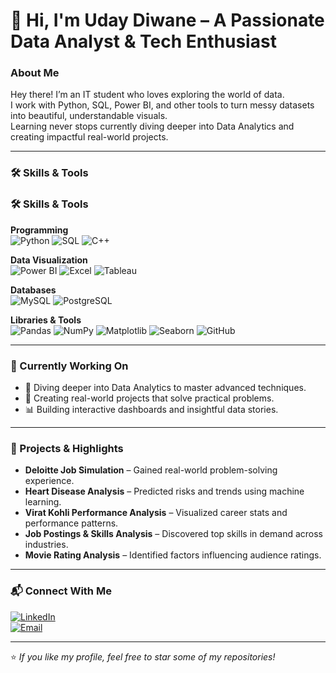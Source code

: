 # 👋 Hi, I'm Uday Diwane – A Passionate Data Analyst & Tech Enthusiast  

### About Me  
Hey there! I’m an IT student who loves exploring the world of data.  
I work with Python, SQL, Power BI, and other tools to turn messy datasets into beautiful, understandable visuals.  
Learning never stops  currently diving deeper into Data Analytics and creating impactful real-world projects.  

---

### 🛠 Skills & Tools  
### 🛠 Skills & Tools  

**Programming**  
![Python](https://img.shields.io/badge/Python-3776AB?style=for-the-badge&logo=python&logoColor=white) ![SQL](https://img.shields.io/badge/SQL-4479A1?style=for-the-badge&logo=mysql&logoColor=white) ![C++](https://img.shields.io/badge/C++-00599C?style=for-the-badge&logo=cplusplus&logoColor=white)  

**Data Visualization**  
![Power BI](https://img.shields.io/badge/Power%20BI-F2C811?style=for-the-badge&logo=powerbi&logoColor=black) ![Excel](https://img.shields.io/badge/Microsoft%20Excel-217346?style=for-the-badge&logo=microsoft-excel&logoColor=white) ![Tableau](https://img.shields.io/badge/Tableau-E97627?style=for-the-badge&logo=tableau&logoColor=white)  

**Databases**  
![MySQL](https://img.shields.io/badge/MySQL-4479A1?style=for-the-badge&logo=mysql&logoColor=white) ![PostgreSQL](https://img.shields.io/badge/PostgreSQL-336791?style=for-the-badge&logo=postgresql&logoColor=white)  

**Libraries & Tools**  
![Pandas](https://img.shields.io/badge/Pandas-150458?style=for-the-badge&logo=pandas&logoColor=white) ![NumPy](https://img.shields.io/badge/NumPy-013243?style=for-the-badge&logo=numpy&logoColor=white) ![Matplotlib](https://img.shields.io/badge/Matplotlib-00427E?style=for-the-badge&logo=matplotlib&logoColor=white) ![Seaborn](https://img.shields.io/badge/Seaborn-00CED1?style=for-the-badge&logo=python&logoColor=white) ![GitHub](https://img.shields.io/badge/GitHub-181717?style=for-the-badge&logo=github&logoColor=white)  

---

### 📌 Currently Working On  
- 🔭 Diving deeper into Data Analytics to master advanced techniques.  
- 💼 Creating real-world projects that solve practical problems.  
- 📊 Building interactive dashboards and insightful data stories.  

---

### 🚀 Projects & Highlights  
- **Deloitte Job Simulation** – Gained real-world problem-solving experience.  
- **Heart Disease Analysis** – Predicted risks and trends using machine learning.  
- **Virat Kohli Performance Analysis** – Visualized career stats and performance patterns.  
- **Job Postings & Skills Analysis** – Discovered top skills in demand across industries.  
- **Movie Rating Analysis** – Identified factors influencing audience ratings.  

---

### 📬 Connect With Me  
[![LinkedIn](https://img.shields.io/badge/LinkedIn-0A66C2?style=for-the-badge&logo=linkedin&logoColor=white)](https://www.linkedin.com/in/uday-diwane)  
[![Email](https://img.shields.io/badge/Email-diwaneuday%40gmail.com-red?style=for-the-badge&logo=gmail&logoColor=white)](mailto:diwaneuday@gmail.com)  

---
⭐ *If you like my profile, feel free to star some of my repositories!*  
